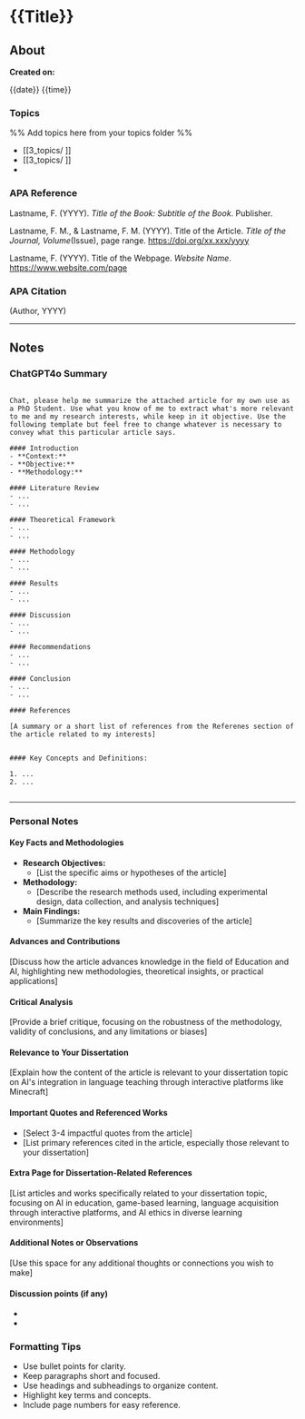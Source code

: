 # {{Title}}


## About

**Created on:**

{{date}} {{time}}

### Topics

%% Add topics here from your topics folder %%
- [[3_topics/ ]]
- [[3_topics/ ]]
- 

### APA Reference

Lastname, F. (YYYY). *Title of the Book: Subtitle of the Book*. Publisher.

Lastname, F. M., & Lastname, F. M. (YYYY). Title of the Article. *Title of the Journal, Volume*(Issue), page range. https://doi.org/xx.xxx/yyyy

Lastname, F. (YYYY). Title of the Webpage. *Website Name*. https://www.website.com/page

### APA Citation

(Author, YYYY)


---


## Notes

### ChatGPT4o Summary

```PROMPT

Chat, please help me summarize the attached article for my own use as a PhD Student. Use what you know of me to extract what's more relevant to me and my research interests, while keep in it objective. Use the following template but feel free to change whatever is necessary to convey what this particular article says.

#### Introduction
- **Context:**
- **Objective:**
- **Methodology:**

#### Literature Review
- ...
- ...

#### Theoretical Framework
- ...
- ...

#### Methodology
- ...
- ...

#### Results
- ...
- ...

#### Discussion
- ...
- ...

#### Recommendations
- ...
- ...

#### Conclusion
- ...
- ...

#### References

[A summary or a short list of references from the Referenes section of the article related to my interests]


#### Key Concepts and Definitions:

1. ...
2. ...


```


---

### Personal Notes

#### Key Facts and Methodologies
- **Research Objectives:**
    - [List the specific aims or hypotheses of the article]
- **Methodology:**
    - [Describe the research methods used, including experimental design, data collection, and analysis techniques]
- **Main Findings:**
    - [Summarize the key results and discoveries of the article]

#### Advances and Contributions
[Discuss how the article advances knowledge in the field of Education and AI, highlighting new methodologies, theoretical insights, or practical applications]

#### Critical Analysis
[Provide a brief critique, focusing on the robustness of the methodology, validity of conclusions, and any limitations or biases]

#### Relevance to Your Dissertation
[Explain how the content of the article is relevant to your dissertation topic on AI's integration in language teaching through interactive platforms like Minecraft]

#### Important Quotes and Referenced Works
- [Select 3-4 impactful quotes from the article]
- [List primary references cited in the article, especially those relevant to your dissertation]

#### Extra Page for Dissertation-Related References
[List articles and works specifically related to your dissertation topic, focusing on AI in education, game-based learning, language acquisition through interactive platforms, and AI ethics in diverse learning environments]

#### Additional Notes or Observations
[Use this space for any additional thoughts or connections you wish to make]

#### Discussion points (if any)
- 
- 

### Formatting Tips
- Use bullet points for clarity.
- Keep paragraphs short and focused.
- Use headings and subheadings to organize content.
- Highlight key terms and concepts.
- Include page numbers for easy reference.

